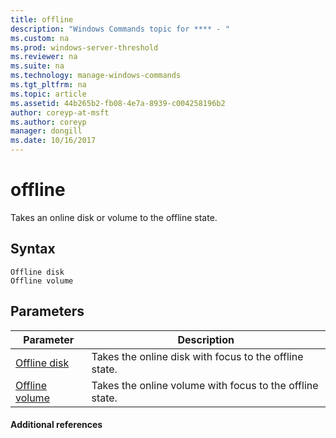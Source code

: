 ```yaml
---
title: offline
description: "Windows Commands topic for **** - "
ms.custom: na
ms.prod: windows-server-threshold
ms.reviewer: na
ms.suite: na
ms.technology: manage-windows-commands
ms.tgt_pltfrm: na
ms.topic: article
ms.assetid: 44b265b2-fb08-4e7a-8939-c004258196b2
author: coreyp-at-msft
ms.author: coreyp
manager: dongill
ms.date: 10/16/2017
---
```


# offline



Takes an online disk or volume to the offline state.

## Syntax

```
Offline disk
Offline volume
```

## Parameters

|Parameter|Description|
|---------|-----------|
|[Offline disk](offline-disk.md)|Takes the online disk with focus to the offline state.|
|[Offline volume](offline-volume.md)|Takes the online volume with focus to the offline state.|

#### Additional references

